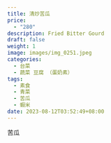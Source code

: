 ```yaml
---
title: 清炒苦瓜
price:
  - "280"
description: Fried Bitter Gourd
draft: false
weight: 1
image: images/img_0251.jpeg
categories:
  - 台菜
  - 蔬菜 豆腐 （蛋奶素）
tags:
  - 素食
  - 青菜
  - 苦瓜
  - 蝦米
date: 2023-08-12T03:52:49+08:00
---
```

苦瓜